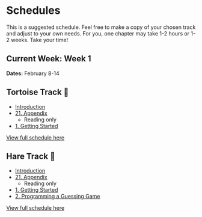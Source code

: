 # Schedules

This is a suggested schedule. Feel free to make a copy of your chosen track and adjust to your own needs. For you, one chapter may take 1-2 hours or 1-2 weeks. Take your time!

## Current Week: Week 1

**Dates:** February 8-14

## Tortoise Track 🐢

- [Introduction](../curriculum/0_introduction.md)
- [21. Appendix](../curriculum/21_appendix.md)
  - Reading only
- [1. Getting Started](../curriculum/1_getting_started.md)

[View full schedule here](./schedules/tortoise_track.md)

## Hare Track 🐇

- [Introduction](../curriculum/0_introduction.md)
- [21. Appendix](../curriculum/21_appendix.md)
  - Reading only
- [1. Getting Started](../curriculum/1_getting_started.md)
- [2. Programming a Guessing Game](../curriculum/2_programming_a_guessing_game.md)

[View full schedule here](./schedules/hare_track.md)
